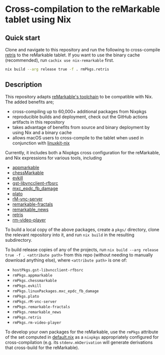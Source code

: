 # Cross-compilation to the reMarkable tablet using Nix

## Quick start
Clone and navigate to this repository and run the following to
cross-compile [retris](https://github.com/LinusCDE/retris) to the
reMarkable tablet.  If you want to use the binary cache (recommended),
run `cachix use nix-remarkable` first.

```sh
nix build --arg release true -f . rmPkgs.retris
```

## Description
This repository adapts [reMarkable's
toolchain](http://remarkable.engineering/) to be compatible with Nix.
The added benefits are;

- cross-compiling up to 60,000+ additional packages from Nixpkgs
- reproducible builds and deployment, check out the GitHub actions
  artifacts in this repository
- takes advantage of benefits from source and binary deployment by
  using Nix and a binary cache
- allows macOS users to cross-compile to the tablet when used in
  conjunction with
  [linuxkit-nix](https://github.com/nix-community/linuxkit-nix)

Currently, it includes both a Nixpkgs cross configuration for the
reMarkable, and Nix expressions for various tools, including
- [appmarkable](https://github.com/LinusCDE/appmarkable)
- [chessMarkable](https://github.com/LinusCDE/chessmarkable)
- [evkill](https://github.com/Enteee/evkill)
- [gst-libvncclient-rfbsrc](https://github.com/peter-sa/gst-libvncclient-rfbsrc)
- [mxc_epdc_fb_damage](https://github.com/peter-sa/mxc_epdc_fb_damage)
- [plato](https://github.com/LinusCDE/plato)
- [rM-vnc-server](https://github.com/peter-sa/rM-vnc-server)
- [remarkable-fractals](https://github.com/dannyow/reMarkable-fractals)
- [remarkable_news](https://github.com/Evidlo/remarkable_news)
- [retris](https://github.com/LinusCDE/retris)
- [rm-video-player](https://github.com/LinusCDE/rm-video-player)

To build a local copy of the above packages, create a `pkgs/`
directory, clone the relevant repository into it, and run `nix build`
in the resulting subdirectory.

To build release copies of any of the projects, run `nix build --arg
release true -f . <attribute path>` from this repo (without needing to
manually download anything else), where `<attribute path>` is one of:
- `hostPkgs.gst-libvncclient-rfbsrc`
- `rmPkgs.appmarkable`
- `rmPkgs.chessmarkable`
- `rmPkgs.evkill`
- `rmPkgs.linuxPackages.mxc_epdc_fb_damage`
- `rmPkgs.plato`
- `rmPkgs.rM-vnc-server`
- `rmPkgs.remarkable-fractals`
- `rmPkgs.remarkable_news`
- `rmPkgs.retris`
- `rmPkgs.rm-video-player`

To develop your own packages for the reMarkable, use the `rmPkgs`
attribute of the set computed in [default.nix](./default.nix) as a
`nixpkgs` appropriately configured for cross-compilation (e.g. its
`stdenv.mkDerivation` will generate derivations that cross-build for
the reMarkable).

